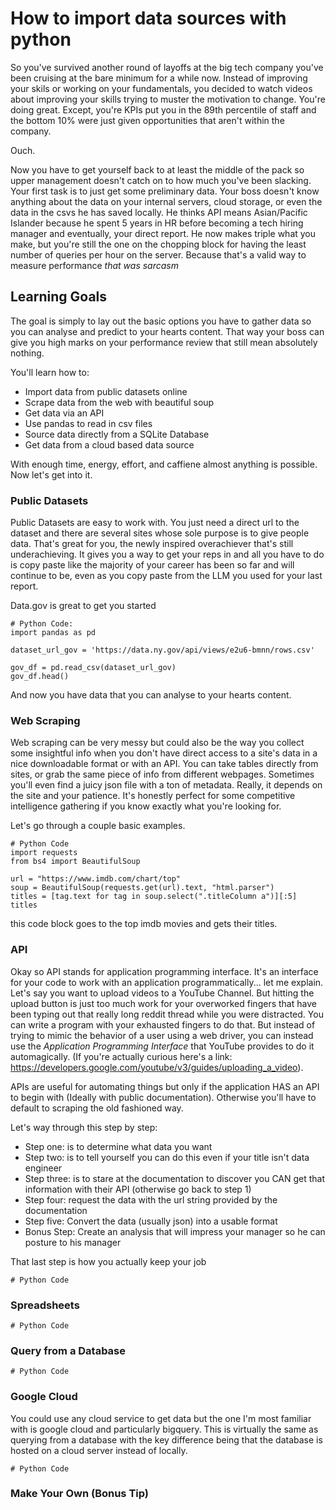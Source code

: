 # How to import data sources with python

So you've survived another round of layoffs at the big tech company you've been cruising at the bare minimum for a while now. 
Instead of improving your skils or working on your fundamentals, you decided to watch videos about improving your skills trying to muster the motivation to change. 
You're doing great. Except, you're KPIs put you in the 89th percentile of staff and the bottom 10% were just given opportunities that aren't within the company.

Ouch.

Now you have to get yourself back to at least the middle of the pack so upper management doesn't catch on to how much you've been slacking.
Your first task is to just get some preliminary data. Your boss doesn't know anything about the data on your internal servers, cloud storage, or even the data in the csvs he has saved locally.
He thinks API means Asian/Pacific Islander because he spent 5 years in HR before becoming a tech hiring manager and eventually, your direct report.
He now makes triple what you make, but you're still the one on the chopping block for having the least number of queries per hour on the server. Because that's a valid way to measure performance *that was sarcasm*

## Learning Goals

The goal is simply to lay out the basic options you have to gather data so you can analyse and predict to your hearts content. That way your boss can give you high marks on your performance review that still mean absolutely nothing.

You'll learn how to:

- Import data from public datasets online
- Scrape data from the web with beautiful soup
- Get data via an API
- Use pandas to read in csv files
- Source data directly from a SQLite Database
- Get data from a cloud based data source

With enough time, energy, effort, and caffiene almost anything is possible. Now let's get into it.

### Public Datasets

Public Datasets are easy to work with. You just need a direct url to the dataset and there are several sites whose sole purpose is to give people data. That's great for you, the newly inspired overachiever that's still underachieving. It gives you a way to get your reps in and all you have to do is copy paste like the majority of your career has been so far and will continue to be, even as you copy paste from the LLM you used for your last report.

Data.gov is great to get you started

```
# Python Code:
import pandas as pd

dataset_url_gov = 'https://data.ny.gov/api/views/e2u6-bmnn/rows.csv'

gov_df = pd.read_csv(dataset_url_gov)
gov_df.head()
```
And now you have data that you can analyse to your hearts content.

### Web Scraping

Web scraping can be very messy but could also be the way you collect some insightful info when you don't have direct access to a site's data in a nice downloadable format or with an API. You can take tables directly from sites, or grab the same piece of info from different webpages. Sometimes you'll even find a juicy json file with a ton of metadata. Really, it depends on the site and your patience. It's honestly perfect for some competitive intelligence gathering if you know exactly what you're looking for.

Let's go through a couple basic examples.

```
# Python Code
import requests
from bs4 import BeautifulSoup

url = "https://www.imdb.com/chart/top"
soup = BeautifulSoup(requests.get(url).text, "html.parser")
titles = [tag.text for tag in soup.select(".titleColumn a")][:5]
titles
```

this code block goes to the top imdb movies and gets their titles.

### API

Okay so API stands for application programming interface. It's an interface for your code to work with an application programmatically... let me explain.
Let's say you want to upload videos to a YouTube Channel. But hitting the upload button is just too much work for your overworked fingers that have been typing out that really long reddit thread while you were distracted. You can write a program with your exhausted fingers to do that. But instead of trying to mimic the behavior of a user using a web driver, you can instead use the *Application Programming Interface* that YouTube provides to do it automagically. (If you're actually curious here's a link: https://developers.google.com/youtube/v3/guides/uploading_a_video).

APIs are useful for automating things but only if the application HAS an API to begin with (Ideally with public documentation). Otherwise you'll have to default to scraping the old fashioned way.

Let's way through this step by step:

- Step one: is to determine what data you want
- Step two: is to tell yourself you can do this even if your title isn't data engineer
- Step three: is to stare at the documentation to discover you CAN get that information with their API (otherwise go back to step 1)
- Step four: request the data with the url string provided by the documentation
- Step five: Convert the data (usually json) into a usable format
- Bonus Step: Create an analysis that will impress your manager so he can posture to his manager

That last step is how you actually keep your job

```
# Python Code

```

### Spreadsheets


```
# Python Code

```

### Query from a Database

```
# Python Code

```

### Google Cloud
You could use any cloud service to get data but the one I'm most familiar with is google cloud and particularly bigquery. This is virtually the same as querying from a database with the key difference being that the database is hosted on a cloud server instead of locally.

```
# Python Code

```

### Make Your Own (Bonus Tip) 
